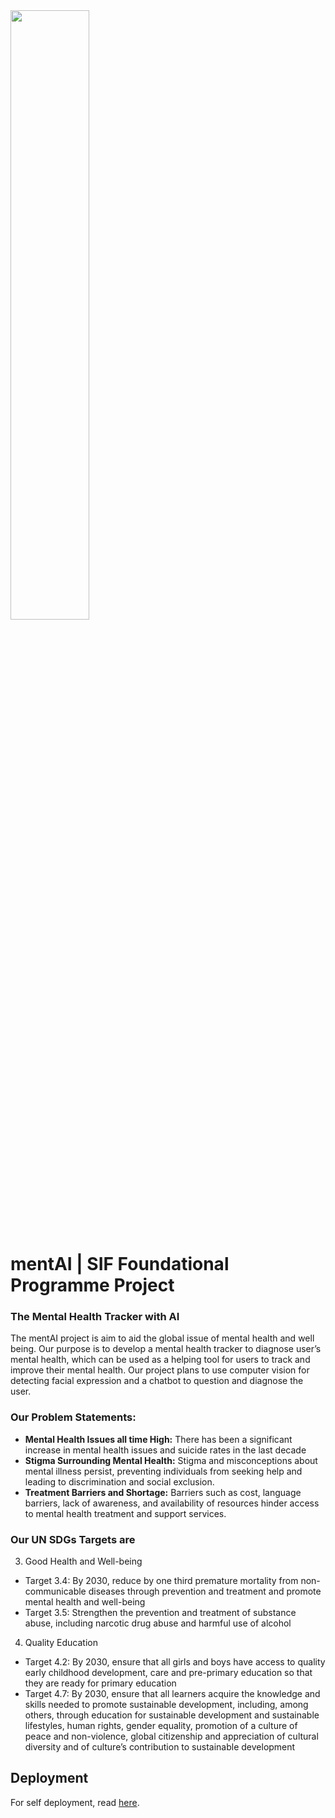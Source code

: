 <img src="https://github.com/ponleou/mentAI/assets/89851049/8b4b2608-e6d1-42b5-afde-be48e2613e0e" width=50%/>

# mentAI | SIF Foundational Programme Project

### The Mental Health Tracker with AI
The mentAI project is aim to aid the global issue of mental health and well being. Our purpose is to develop a mental health tracker to diagnose user’s mental health, which can be used as a helping tool for users to track and improve their mental health. Our project plans to use computer vision for detecting facial expression and a chatbot to question and diagnose the user.

### Our Problem Statements:
- **Mental Health Issues all time High:** There has been a significant increase in mental health issues and suicide rates in the last decade
- **Stigma Surrounding Mental Health:** Stigma and misconceptions about mental illness persist, preventing individuals from seeking help and leading to discrimination and social exclusion.
- **Treatment Barriers and Shortage:** Barriers such as cost, language barriers, lack of awareness, and availability of resources hinder access to mental health treatment and support services.

### Our UN SDGs Targets are

3. Good Health and Well-being
  - Target 3.4: By 2030, reduce by one third premature mortality from non-communicable diseases through prevention and treatment and promote mental health and well-being
  - Target 3.5: Strengthen the prevention and treatment of substance abuse, including narcotic drug abuse and harmful use of alcohol

4. Quality Education
- Target 4.2: By 2030, ensure that all girls and boys have access to quality early childhood development, care and pre-primary education so that they are ready for primary education
- Target 4.7: By 2030, ensure that all learners acquire the knowledge and skills needed to promote sustainable development, including, among others, through education for sustainable development and sustainable lifestyles, human rights, gender equality, promotion of a culture of peace and non-violence, global citizenship and appreciation of cultural diversity and of culture’s contribution to sustainable development

## Deployment
For self deployment, read [here](https://github.com/ponleou/mentAI/blob/main/PREQUISITES.md).
